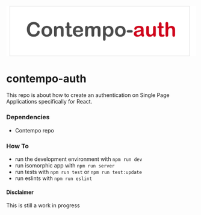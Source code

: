 ![logo contempo](https://github.com/therealedsheenan/contempo-auth/blob/master/contempo-auth.png)

# contempo-auth
This repo is about how to create an authentication on
Single Page Applications specifically for React.

### Dependencies
- Contempo repo

### How To
- run the development environment with `npm run dev`
- run isomorphic app with `npm run server`
- run tests with `npm run test` or `npm run test:update`
- run eslints with `npm run eslint`

#### Disclaimer
This is still a work in progress

